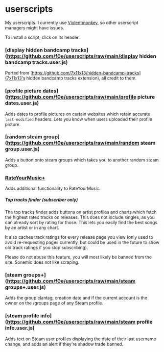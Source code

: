 # userscripts

My userscripts. I currently use [Violentmonkey](https://violentmonkey.github.io/), so other userscript managers might have issues.

To install a script, click on its header.

### [display hidden bandcamp tracks](https://github.com/f0e/userscripts/raw/main/display hidden bandcamp tracks.user.js)

Ported from [https://github.com/7x11x13/hidden-bandcamp-tracks](7x11x13's hidden bandcamp tracks extension), all credit to them.

### [profile picture dates](https://github.com/f0e/userscripts/raw/main/profile picture dates.user.js)

Adds dates to profile pictures on certain websites which retain accurate `last-modified` headers. Lets you know when users uploaded their profile picture.

### [random steam group](https://github.com/f0e/userscripts/raw/main/random steam group.user.js)

Adds a button onto steam groups which takes you to another random steam group.

### [RateYourMusic+](https://github.com/f0e/userscripts/raw/main/RateYourMusic+.user.js)

Adds additional functionality to RateYourMusic.

##### Top tracks finder (subscriber only)

The top tracks finder adds buttons on artist profiles and charts which fetch the highest rated tracks on releases. This does not include singles, as you can already sort by rating for those. This lets you easily find the best songs by an artist or in any chart.

It also caches track ratings for every release page you view (only used to avoid re-requesting pages currently, but could be used in the future to show old track ratings if you stop subscribing).

Please do not abuse this feature, you will most likely be banned from the site. Sonemic does not like scraping.

### [steam groups+](https://github.com/f0e/userscripts/raw/main/steam groups+.user.js)

Adds the group clantag, creation date and if the current account is the owner on the /groups page of any Steam profile.

### [steam profile info](https://github.com/f0e/userscripts/raw/main/steam profile info.user.js)

Adds text on Steam user profiles displaying the date of their last username change, and adds an alert if they're shadow trade banned.
